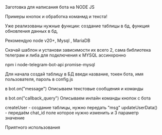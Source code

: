 Заготовка для написания бота на NODE JS

Примеры кнопок и обработка команмд и текста!

Уже реализованы нужные функции: создание таблицы в бд, функция обновления данных в бд, 



Рекомендую node v20+, Mysql , MariaDB

Скачай шаблон и установи зависимости их всего 2, сама библиотека телеграм и либа для подключения к MYSQL ассинхронно 

npm i node-telegram-bot-api promise-mysql

Для начала создай таблицу в БД введи название, токен бота, имя пользователя, пароль в config.js 

в bot.on("message") Описываем текстовые сообщения и команды

в bot.on("callback_query") Описываем инлайн команды кнопок с бота

createUser - создание таблицы, нужно передать "msg"
updateUserData() - передаём chat_id поле которое нужно изменить и 3 параметр значение

Приятного использования
